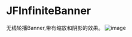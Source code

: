 # JFInfiniteBanner
无线轮播Banner,带有缩放和阴影的效果。
![image](https://github.com/bybyWind/JFInfiniteBanner/JFInfiniteBanner/ScreenShot/JFInfiniteBanner.gif)
